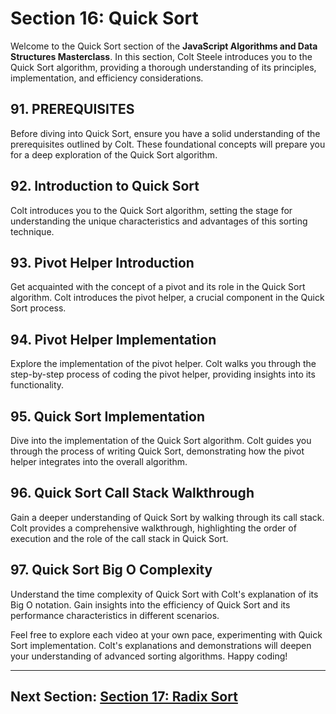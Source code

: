 # Section 16: Quick Sort

Welcome to the Quick Sort section of the **JavaScript Algorithms and Data Structures Masterclass**. In this section, Colt Steele introduces you to the Quick Sort algorithm, providing a thorough understanding of its principles, implementation, and efficiency considerations.

## 91. PREREQUISITES

Before diving into Quick Sort, ensure you have a solid understanding of the prerequisites outlined by Colt. These foundational concepts will prepare you for a deep exploration of the Quick Sort algorithm.

## 92. Introduction to Quick Sort

Colt introduces you to the Quick Sort algorithm, setting the stage for understanding the unique characteristics and advantages of this sorting technique.

## 93. Pivot Helper Introduction

Get acquainted with the concept of a pivot and its role in the Quick Sort algorithm. Colt introduces the pivot helper, a crucial component in the Quick Sort process.

## 94. Pivot Helper Implementation

Explore the implementation of the pivot helper. Colt walks you through the step-by-step process of coding the pivot helper, providing insights into its functionality.

## 95. Quick Sort Implementation

Dive into the implementation of the Quick Sort algorithm. Colt guides you through the process of writing Quick Sort, demonstrating how the pivot helper integrates into the overall algorithm.

## 96. Quick Sort Call Stack Walkthrough

Gain a deeper understanding of Quick Sort by walking through its call stack. Colt provides a comprehensive walkthrough, highlighting the order of execution and the role of the call stack in Quick Sort.

## 97. Quick Sort Big O Complexity

Understand the time complexity of Quick Sort with Colt's explanation of its Big O notation. Gain insights into the efficiency of Quick Sort and its performance characteristics in different scenarios.

Feel free to explore each video at your own pace, experimenting with Quick Sort implementation. Colt's explanations and demonstrations will deepen your understanding of advanced sorting algorithms. Happy coding!

---

## Next Section: [Section 17: Radix Sort](/Section17-radix-sort)
